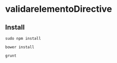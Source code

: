 validarelementoDirective
========================

## Install

```shell
sudo npm install
```

```shell
bower install
```

```shell
grunt
```
